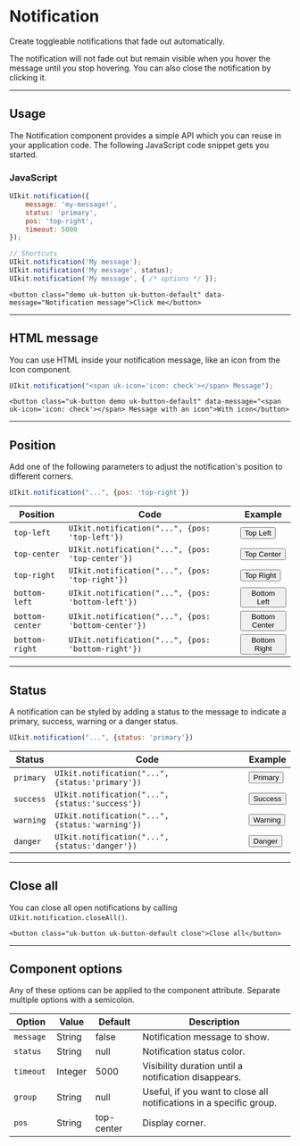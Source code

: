 # Notification

<p class="uk-text-lead">Create toggleable notifications that fade out automatically.</p>

The notification will not fade out but remain visible when you hover the message until you stop hovering. You can also close the notification by clicking it.

***

## Usage

The Notification component provides a simple API which you can reuse in your application code. The following JavaScript code snippet gets you started.

### JavaScript

```js
UIkit.notification({
    message: 'my-message!',
    status: 'primary',
    pos: 'top-right',
    timeout: 5000
});

// Shortcuts
UIkit.notification('My message');
UIkit.notification('My message', status);
UIkit.notification('My message', { /* options */ });
```

```example
<button class="demo uk-button uk-button-default" data-message="Notification message">Click me</button>
```

***

## HTML message

You can use HTML inside your notification message, like an icon from the Icon component.

```js
UIkit.notification("<span uk-icon='icon: check'></span> Message");
```

```example
<button class="uk-button demo uk-button-default" data-message="<span uk-icon='icon: check'></span> Message with an icon">With icon</button>
```

***

## Position

Add one of the following parameters to adjust the notification's position to different corners.


```js
UIkit.notification("...", {pos: 'top-right'})
```

| Position | Code | Example |
| --- | --- | --- |
| `top-left` | `UIkit.notification("...", {pos: 'top-left'})` | <button class="uk-button uk-button-default uk-button-small demo uk-width-1-1" data-message="Top Left..." data-pos="top-left">Top Left</button> |
| `top-center` | `UIkit.notification("...", {pos: 'top-center'})` | <button class="uk-button uk-button-default uk-button-small demo uk-width-1-1" data-message="Top Center..." data-pos="top-center">Top Center</button> |
| `top-right` | `UIkit.notification("...", {pos: 'top-right'})` | <button class="uk-button uk-button-default uk-button-small demo uk-width-1-1" data-message="Bottom Right..." data-pos="top-right">Top Right</button> |
| `bottom-left` | `UIkit.notification("...", {pos: 'bottom-left'})` | <button class="uk-button uk-button-default uk-button-small demo uk-width-1-1" data-message="Bottom Left..." data-pos="bottom-left">Bottom Left</button> |
| `bottom-center` | `UIkit.notification("...", {pos: 'bottom-center'})` | <button class="uk-button uk-button-default uk-button-small demo uk-width-1-1" data-message="Bottom Center..." data-pos="bottom-center">Bottom Center</button> |
| `bottom-right` | `UIkit.notification("...", {pos: 'bottom-right'})` | <button class="uk-button uk-button-default uk-button-small demo uk-width-1-1" data-message="Bottom Right..." data-pos="bottom-right">Bottom Right</button> |


***

## Status

A notification can be styled by adding a status to the message to indicate a primary, success, warning or a danger status.

```js
UIkit.notification("...", {status: 'primary'})
```

| Status | Code | Example |
| --- | --- | --- |
| `primary` | `UIkit.notification("...", {status:'primary'})` | <button class="uk-button uk-button-default uk-button-small demo uk-width-1-1" data-message="Primary message..." data-status="primary">Primary</button> |
| `success` | `UIkit.notification("...", {status:'success'})` | <button class="uk-button uk-button-default uk-button-small demo uk-width-1-1" data-message="Success message..." data-status="success">Success</button> |
| `warning` | `UIkit.notification("...", {status:'warning'})` | <button class="uk-button uk-button-default uk-button-small demo uk-width-1-1" data-message="Warning message..." data-status="warning">Warning</button> |
| `danger` | `UIkit.notification("...", {status:'danger'})` | <button class="uk-button uk-button-default uk-button-small demo uk-width-1-1" data-message="Danger message..." data-status="danger">Danger</button> |

***

## Close all

You can close all open notifications by calling `UIkit.notification.closeAll()`.

```example
<button class="uk-button uk-button-default close">Close all</button>
```


<script src="../assets/uikit/js/components/notification.min.js"></script>
<script>
jQuery('button.demo').on('click', function() {
    UIkit.notification($(this).data());
});
jQuery('button.close').on('click', function() {
    UIkit.notification.closeAll();
});
</script>

***

## Component options

Any of these options can be applied to the component attribute. Separate multiple options with a semicolon.

| Option     | Value   | Default    | Description                                                         |
|------------|---------|------------|---------------------------------------------------------------------|
| `message ` | String  | false      | Notification message to show.                                       |
| `status`   | String  | null       | Notification status color.                                          |
| `timeout`  | Integer | 5000       | Visibility duration until a notification disappears.                |
| `group`    | String  | null       | Useful, if you want to close all notifications in a specific group. |
| `pos`      | String  | top-center | Display corner.                                                     |